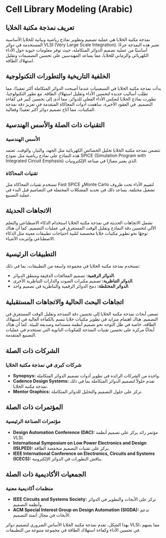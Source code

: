 # Cell Library Modeling (Arabic)

## تعريف نمذجة مكتبة الخلايا
نمذجة مكتبة الخلايا هي عملية تصميم وتطوير نماذج رياضية وبيانية للخلايا الأساسية المستخدمة في دوائر VLSI (Very Large Scale Integration). تعتبر هذه النمذجة جزءًا أساسيًا من عملية تصميم الدوائر المتكاملة، حيث توفر معلومات حيوية حول الأداء الكهربائي والزماني للخلايا، مما يساعد المهندسين على تحسين التصميمات وتقليل استهلاك الطاقة.

## الخلفية التاريخية والتطورات التكنولوجية
بدأت نمذجة مكتبة الخلايا في السبعينيات عندما أصبحت الدوائر المتكاملة أكثر تعقيدًا، مما تطلب أساليب جديدة لتحسين الأداء وتقليل استهلاك الطاقة. مع تطور التكنولوجيا، تطورت نماذج الخلايا لتعكس الأداء الفعلي للدوائر، مما أدى إلى تحسين كبير في كفاءة التصميم. في العقود الأخيرة، ساهمت أدوات المحاكاة المتقدمة في تعزيز دقة نمذجة المكتبات، مما أتاح تصميم دوائر أكثر تعقيدًا وفعالية.

## التقنيات ذات الصلة والأسس الهندسية
### الأسس الهندسية
تتضمن نمذجة مكتبة الخلايا تحليل الخصائص الكهربائية مثل الجهد، والتيار، والوقت. تعتمد هذه النماذج على نماذج رياضية مثل نموذج SPICE (Simulation Program with Integrated Circuit Emphasis) الذي يعتبر معيارًا في صناعة الإلكترونيات.

### تقنيات المحاكاة
تستخدم تقنيات المحاكاة مثل Fast SPICE وMonte Carlo لتقييم الأداء تحت ظروف تشغيل مختلفة. يساعد ذلك في تحديد المشكلات المحتملة في التصاميم قبل البدء في عملية التصنيع.

## الاتجاهات الحديثة
تشمل الاتجاهات الحديثة في نمذجة مكتبة الخلايا استخدام الذكاء الاصطناعي والتعلم الآلي لتحسين دقة النماذج وتقليل الوقت المستغرق في عمليات التصميم. كما أن هناك توجهًا نحو تطوير مكتبات خلايا مخصصة لتلبية احتياجات تطبيقات معينة مثل الذكاء الاصطناعي وإنترنت الأشياء.

## التطبيقات الرئيسية
تستخدم نمذجة مكتبة الخلايا في مجموعة واسعة من التطبيقات، بما في ذلك:
- **الدوائر الرقمية:** تصميم المعالجات الدقيقة ومنطق الدوائر.
- **الدوائر التناظرية:** تصميم مكبرات الصوت والدارات التناظرية الأخرى.
- **الدوائر المختلطة:** دمج الدوائر الرقمية والتناظرية في تصميم واحد.

## اتجاهات البحث الحالية والاتجاهات المستقبلية
تسعى أبحاث نمذجة مكتبة الخلايا إلى تحسين دقة النمذجة وتقليل الوقت المستغرق في التصميم. هناك اهتمام متزايد في تطوير مكتبات خلايا تتسم بالكفاءة العالية في استهلاك الطاقة، خاصة في ظل التوجه نحو تصميم أنظمة مستدامة وصديقة للبيئة. كما أن هناك أبحاثًا مركزة على تحسين تقنيات النمذجة للمكونات النانوية التي تستخدم في عمليات التصنيع المتقدمة.

## الشركات ذات الصلة
### شركات كبرى في نمذجة مكتبة الخلايا
- **Synopsys:** واحدة من الشركات الرائدة في تطوير أدوات تصميم الدوائر المتكاملة.
- **Cadence Design Systems:** تقدم حلولاً لتصميم الدوائر المتكاملة بما في ذلك نمذجة مكتبة الخلايا.
- **Mentor Graphics:** تركز على حلول التصميم والتحليل للدوائر المتكاملة.

## المؤتمرات ذات الصلة
### مؤتمرات الصناعة الرئيسية
- **Design Automation Conference (DAC):** مؤتمر رائد يركز على تصميم أنظمة VLSI.
- **International Symposium on Low Power Electronics and Design (ISLPED):** يركز على تقنيات التصميم منخفضة الطاقة.
- **IEEE International Conference on Electronics, Circuits and Systems (ICECS):** يناقش التطورات في الدوائر الإلكترونية.

## الجمعيات الأكاديمية ذات الصلة
### منظمات أكاديمية معنية
- **IEEE Circuits and Systems Society:** تركز على الأبحاث والتطوير في الدوائر وأنظمة التصميم.
- **ACM Special Interest Group on Design Automation (SIGDA):** تدعم الأبحاث في مجال أتمتة التصميم.

بهذا الشكل، تقدم نمذجة مكتبة الخلايا الأساس الضروري لتصميم دوائر VLSI، مما يسهم في تحسين الأداء وكفاءة استهلاك الطاقة في مجموعة متنوعة من التطبيقات.